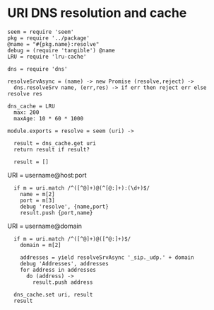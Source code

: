 URI DNS resolution and cache
============================

    seem = require 'seem'
    pkg = require '../package'
    @name = "#{pkg.name}:resolve"
    debug = (require 'tangible') @name
    LRU = require 'lru-cache'

    dns = require 'dns'

    resolveSrvAsync = (name) -> new Promise (resolve,reject) ->
      dns.resolveSrv name, (err,res) -> if err then reject err else resolve res

    dns_cache = LRU
      max: 200
      maxAge: 10 * 60 * 1000

    module.exports = resolve = seem (uri) ->

      result = dns_cache.get uri
      return result if result?

      result = []

URI = username@host:port

      if m = uri.match /^([^@]+)@(^[@:]+):(\d+)$/
        name = m[2]
        port = m[3]
        debug 'resolve', {name,port}
        result.push {port,name}

URI = username@domain

      if m = uri.match /^([^@]+)@([^@:]+)$/
        domain = m[2]

        addresses = yield resolveSrvAsync '_sip._udp.' + domain
        debug 'Addresses', addresses
        for address in addresses
          do (address) ->
            result.push address

      dns_cache.set uri, result
      result
